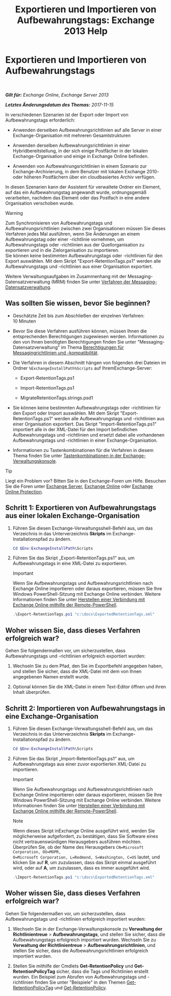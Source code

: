 ﻿---
title: 'Exportieren und Importieren von Aufbewahrungstags: Exchange 2013 Help'
TOCTitle: Exportieren und Importieren von Aufbewahrungstags
ms:assetid: 18405ea2-7ccc-475e-bd84-8b040e17bf44
ms:mtpsurl: https://technet.microsoft.com/de-de/library/JJ907307(v=EXCHG.150)
ms:contentKeyID: 51409270
ms.date: 04/24/2018
mtps_version: v=EXCHG.150
ms.translationtype: HT
---

# Exportieren und Importieren von Aufbewahrungstags

 

_**Gilt für:** Exchange Online, Exchange Server 2013_

_**Letztes Änderungsdatum des Themas:** 2017-11-15_

In verschiedenen Szenarien ist der Export oder Import von Aufbewahrungstags erforderlich:

  - Anwenden derselben Aufbewahrungsrichtlinien auf alle Server in einer Exchange-Organisation mit mehreren Gesamtstrukturen

  - Anwenden derselben Aufbewahrungsrichtlinien in einer Hybridbereitstellung, in der sich einige Postfächer in der lokalen Exchange-Organisation und einige in Exchange Online befinden.

  - Anwenden von Aufbewahrungsrichtlinien in einem Szenario zur Exchange-Archivierung, in dem Benutzer mit lokalen Exchange 2010- oder höheren Postfächern über ein cloudbasiertes Archiv verfügen.

In diesen Szenarien kann der Assistent für verwaltete Ordner ein Element, auf das ein Aufbewahrungstag angewandt wurde, ordnungsgemäß verarbeiten, nachdem das Element oder das Postfach in eine andere Organisation verschoben wurde.


> [!WARNING]
> Zum Synchronisieren von Aufbewahrungstags und Aufbewahrungsrichtlinien zwischen zwei Organisationen müssen Sie dieses Verfahren jedes Mal ausführen, wenn Sie Änderungen an einem Aufbewahrungstag oder einer -richtlinie vornehmen, um Aufbewahrungstags oder -richtlinien aus der Quellorganisation zu exportieren und in die Zielorganisation zu importieren.<BR>Sie können keine bestimmten Aufbewahrungstags oder -richtlinien für den Export auswählen. Mit dem Skript "Export-RetentionTags.ps1" werden alle Aufbewahrungstags und -richtlinien aus einer Organisation exportiert.



Weitere Verwaltungsaufgaben im Zusammenhang mit der Messaging-Datensatzverwaltung (MRM) finden Sie unter [Verfahren der Messaging-Datensatzverwaltung](messaging-records-management-procedures-exchange-2013-help.md).

## Was sollten Sie wissen, bevor Sie beginnen?

  - Geschätzte Zeit bis zum Abschließen der einzelnen Verfahren: 10 Minuten

  - Bevor Sie diese Verfahren ausführen können, müssen Ihnen die entsprechenden Berechtigungen zugewiesen werden. Informationen zu den von Ihnen benötigten Berechtigungen finden Sie unter "Messaging-Datensatzverwaltung" im Thema [Berechtigungen für Messagingrichtlinien und -kompatibilität](messaging-policy-and-compliance-permissions-exchange-2013-help.md).

  - Die Verfahren in diesem Abschnitt hängen von folgenden drei Dateien im Ordner `%ExchangeInstallPath%Scripts` auf IhremExchange-Server:
    
      - Export-RetentionTags.ps1
    
      - Import-RetentionTags.ps1
    
      - MigrateRetentionTags.strings.psd1

  - Sie können keine bestimmten Aufbewahrungstags oder -richtlinien für den Export oder Import auswählen. Mit dem Skript "Export-RetentionTags.ps1" werden alle Aufbewahrungstags und -richtlinien aus einer Organisation exportiert. Das Skript "Import-RetentionTags.ps1" importiert alle in der XML-Datei für den Import befindlichen Aufbewahrungstags und -richtlinien und ersetzt dabei alle vorhandenen Aufbewahrungstags und -richtlinien in einer Exchange-Organisation.

  - Informationen zu Tastenkombinationen für die Verfahren in diesem Thema finden Sie unter [Tastenkombinationen in der Exchange-Verwaltungskonsole](keyboard-shortcuts-in-the-exchange-admin-center-exchange-online-protection-help.md).


> [!TIP]
> Liegt ein Problem vor? Bitten Sie in den Exchange-Foren um Hilfe. Besuchen Sie die Foren unter <A href="https://go.microsoft.com/fwlink/p/?linkid=60612">Exchange Server</A>, <A href="https://go.microsoft.com/fwlink/p/?linkid=267542">Exchange Online</A> oder <A href="https://go.microsoft.com/fwlink/p/?linkid=285351">Exchange Online Protection</A>.



## Schritt 1: Exportieren von Aufbewahrungstags aus einer lokalen Exchange-Organisation

1.  Führen Sie diesen Exchange-Verwaltungsshell-Befehl aus, um das Verzeichnis in das Unterverzeichnis **Skripts** im Exchange-Installationspfad zu ändern.
    
    ```powershell
    Cd $Env:ExchangeInstallPath\Scripts
    ```

2.  Führen Sie das Skript „Export-RetentionTags.ps1“ aus, um Aufbewahrungstags in eine XML-Datei zu exportieren.
    

    > [!IMPORTANT]  
    > Wenn Sie Aufbewahrungstags und Aufbewahrungsrichtlinien nach Exchange Online importieren oder daraus exportieren, müssen Sie Ihre Windows PowerShell-Sitzung mit Exchange Online verbinden. Weitere Informationen finden Sie unter <A href="https://technet.microsoft.com/de-de/library/jj984289(v=exchg.150)">Herstellen einer Verbindung mit Exchange Online mithilfe der Remote-PowerShell</A>.

    
    ```powershell
    .\Export-RetentionTags.ps1 "c:\docs\ExportedRetentionTags.xml"
    ```

## Woher wissen Sie, dass dieses Verfahren erfolgreich war?

Gehen Sie folgendermaßen vor, um sicherzustellen, dass Aufbewahrungstags und -richtlinien erfolgreich exportiert wurden:

1.  Wechseln Sie zu dem Pfad, den Sie im Exportbefehl angegeben haben, und stellen Sie sicher, dass die XML-Datei mit dem von Ihnen angegebenen Namen erstellt wurde.

2.  Optional können Sie die XML-Datei in einem Text-Editor öffnen und ihren Inhalt überprüfen.

## Schritt 2: Importieren von Aufbewahrungstags in eine Exchange-Organisation

1.  Führen Sie diesen Exchange-Verwaltungsshell-Befehl aus, um das Verzeichnis in das Unterverzeichnis **Skripts** im Exchange-Installationspfad zu ändern.
    
    ```powershell
    Cd $Env:ExchangeInstallPath\Scripts
    ```

2.  Führen Sie das Skript „Import-RetentionTags.ps1“ aus, um Aufbewahrungstags aus einer zuvor exportierten XML-Datei zu importieren.
    

    > [!IMPORTANT]  
    > Wenn Sie Aufbewahrungstags und Aufbewahrungsrichtlinien nach Exchange Online importieren oder daraus exportieren, müssen Sie Ihre Windows PowerShell-Sitzung mit Exchange Online verbinden. Weitere Informationen finden Sie unter <A href="https://technet.microsoft.com/de-de/library/jj984289(v=exchg.150)">Herstellen einer Verbindung mit Exchange Online mithilfe der Remote-PowerShell</A>.

    > [!NOTE]  
    > Wenn dieses Skript inExchange Online ausgeführt wird, werden Sie möglicherweise aufgefordert, zu bestätigen, dass Sie Software eines nicht vertrauenswürdigen Herausgebers ausführen möchten. Überprüfen Sie, ob der Name des Herausgebers <CODE>CN=Microsoft Corporation, OU=MOPR, O=Microsoft Corporation, L=Redmond, S=Washington, C=US</CODE> lautet, und klicken Sie auf <STRONG>R</STRONG>, um zuzulassen, dass das Skript einmal ausgeführt wird, oder auf <STRONG>A</STRONG>, um zuzulassen, dass es immer ausgeführt wird.

    
    ```powershell
    .\Import-RetentionTags.ps1 "c:\docs\ExportedRetentionTags.xml"
    ````

## Woher wissen Sie, dass dieses Verfahren erfolgreich war?

Gehen Sie folgendermaßen vor, um sicherzustellen, dass Aufbewahrungstags und -richtlinien erfolgreich importiert wurden:

1.  Wechseln Sie in der Exchange-Verwaltungskonsole zu **Verwaltung der Richtlinientreue** \> **Aufbewahrungstags**, und stellen Sie sicher, dass die Aufbewahrungstags erfolgreich importiert wurden. Wechseln Sie zu **Verwaltung der Richtlinientreue** \> **Aufbewahrungsrichtlinien**, und stellen Sie sicher, dass die Aufbewahrungsrichtlinien erfolgreich importiert wurden.

2.  Stellen Sie mithilfe der Cmdlets **Get-RetentionPolicy** und **Get-RetentionPolicyTag** sicher, dass die Tags und Richtlinien erstellt wurden. Ein Beispiel zum Abrufen von Aufbewahrungstags und -richtlinien finden Sie unter "Beispiele" in den Themen [Get-RetentionPolicyTag](https://technet.microsoft.com/de-de/library/dd298009\(v=exchg.150\)) und [Get-RetentionPolicy](https://technet.microsoft.com/de-de/library/dd298086\(v=exchg.150\)).

